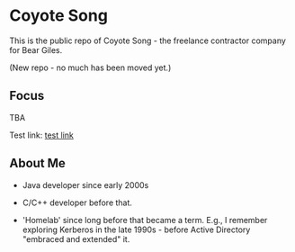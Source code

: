 Coyote Song
===========

This is the public repo of Coyote Song - the freelance contractor
company for Bear Giles.

(New repo - no much has been moved yet.)


Focus
-----

TBA

Test link: [test link](testpage.md)


About Me
--------

- Java developer since early 2000s

- C/C++ developer before that.

- 'Homelab' since long before that became a term. E.g., I remember exploring Kerberos in the late 1990s - before Active Directory "embraced and extended" it.
